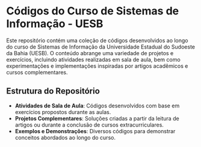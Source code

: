 # Códigos do Curso de Sistemas de Informação - UESB

Este repositório contém uma coleção de códigos desenvolvidos ao longo do curso de Sistemas de Informação da Universidade Estadual do Sudoeste da Bahia (UESB). O conteúdo abrange uma variedade de projetos e exercícios, incluindo atividades realizadas em sala de aula, bem como experimentações e implementações inspiradas por artigos acadêmicos e cursos complementares.

## Estrutura do Repositório

- **Atividades de Sala de Aula**: Códigos desenvolvidos com base em exercícios propostos durante as aulas.
- **Projetos Complementares**: Soluções criadas a partir da leitura de artigos ou durante a conclusão de cursos extracurriculares.
- **Exemplos e Demonstrações**: Diversos códigos para demonstrar conceitos abordados ao longo do curso.

